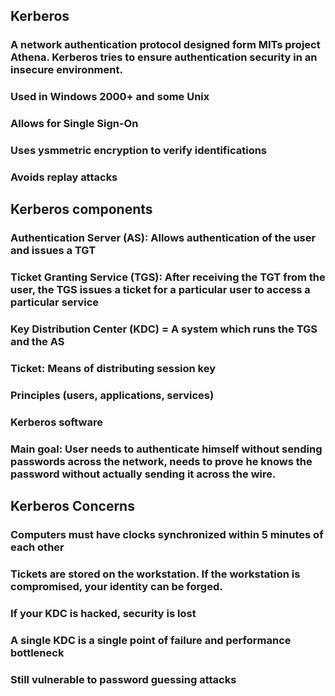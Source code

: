 ## Kerberos

### A network authentication protocol designed form MITs project Athena. Kerberos tries to ensure authentication security in an insecure environment.

### Used in Windows 2000+ and some Unix

### Allows for Single Sign-On

### Uses ysmmetric encryption to verify identifications

### Avoids replay attacks

## Kerberos components

### Authentication Server (AS): Allows authentication of the user and issues a TGT

### Ticket Granting Service (TGS): After receiving the TGT from the user, the TGS issues a ticket for a particular user to access a particular service

### Key Distribution Center (KDC) = A system which runs the TGS and the AS

### Ticket: Means of distributing session key

### Principles (users, applications, services)

### Kerberos software

### Main goal: User needs to authenticate himself without sending passwords across the network, needs to prove he knows the password without actually sending it across the wire.

## Kerberos Concerns

### Computers must have clocks synchronized within 5 minutes of each other

### Tickets are stored on the workstation. If the workstation is compromised, your identity can be forged.

### If your KDC is hacked, security is lost

### A single KDC is a single point of failure and performance bottleneck

### Still vulnerable to password guessing attacks

